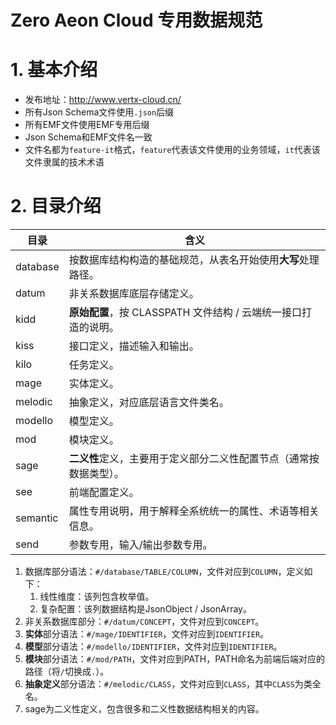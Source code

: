 # Zero Aeon Cloud 专用数据规范

# 1. 基本介绍

* 发布地址：http://www.vertx-cloud.cn/
* 所有Json Schema文件使用`.json`后缀
* 所有EMF文件使用EMF专用后缀
* Json Schema和EMF文件名一致
* 文件名都为`feature-it`格式，`feature`代表该文件使用的业务领域，`it`代表该文件隶属的技术术语

# 2. 目录介绍

| 目录       | 含义                              |
|----------|---------------------------------|
| database | 按数据库结构构造的基础规范，从表名开始使用**大写**处理路径。|
| datum | 非关系数据库底层存储定义。|
| kidd | **原始配置**，按 CLASSPATH 文件结构 / 云端统一接口打造的说明。|
| kiss | 接口定义，描述输入和输出。|
| kilo | 任务定义。|
| mage | 实体定义。|
| melodic  | 抽象定义，对应底层语言文件类名。 |
| modello  | 模型定义。|
| mod | 模块定义。|
| sage | **二义性**定义，主要用于定义部分二义性配置节点（通常按数据类型）。|
| see | 前端配置定义。|
| semantic | 属性专用说明，用于解释全系统统一的属性、术语等相关信息。|
| send | 参数专用，输入/输出参数专用。|

1. 数据库部分语法：`#/database/TABLE/COLUMN`，文件对应到`COLUMN`，定义如下：
    1. 线性维度：该列包含枚举值。
    2. 复杂配置：该列数据结构是JsonObject / JsonArray。
2. 非关系数据库部分：`#/datum/CONCEPT`，文件对应到`CONCEPT`。
3. **实体**部分语法：`#/mage/IDENTIFIER`，文件对应到`IDENTIFIER`。
4. **模型**部分语法：`#/modello/IDENTIFIER`，文件对应到`IDENTIFIER`。
5. **模块**部分语法：`#/mod/PATH`，文件对应到PATH，PATH命名为前端后端对应的路径（将`/`切换成`.`）。
6. **抽象定义**部分语法：`#/melodic/CLASS`，文件对应到`CLASS`，其中`CLASS`为类全名。
7. sage为二义性定义，包含很多和二义性数据结构相关的内容。